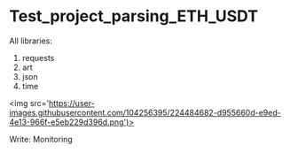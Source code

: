 # Test_project_parsing_ETH_USDT

All libraries:

1. requests
2. art
3. json
4. time 

<img src='https://user-images.githubusercontent.com/104256395/224484682-d955660d-e9ed-4e13-966f-e5eb229d396d.png')>

Write: Monitoring
